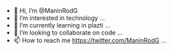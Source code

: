 - 👋 Hi, I’m @ManinRodG
- 👀 I’m interested in technology ...
- 🌱 I’m currently learning in plazti ...
- 💞️ I’m looking to collaborate on code ...
- 📫 How to reach me https://twitter.com/ManinRodG ...

<!---
ManinRodG/ManinRodG is a ✨ special ✨ repository because its `README.md` (this file) appears on your GitHub profile.
You can click the Preview link to take a look at your changes.
--->

